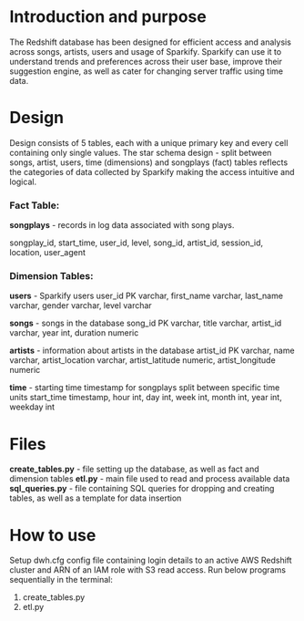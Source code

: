 # Introduction and purpose

The Redshift database has been designed for efficient access and analysis across songs, artists, users and usage of Sparkify.
Sparkify can use it to understand trends and preferences across their user base, improve their suggestion engine, as well as cater for changing server traffic using time data. 

# Design

Design consists of 5 tables, each with a unique primary key and every cell containing only single values. The star schema design - split between songs, artist, users, time (dimensions) and songplays (fact) tables reflects the categories of data collected by Sparkify making the access intuitive and logical.

### Fact Table:
**songplays** - records in log data associated with song plays.

songplay_id, start_time, user_id, level, song_id, artist_id, session_id, location, user_agent

### Dimension Tables:
**users** - Sparkify users
user_id PK varchar, first_name varchar, last_name varchar, gender varchar, level varchar

**songs** - songs in the database
song_id PK varchar, title varchar, artist_id varchar, year int, duration numeric

**artists** - information about artists in the database
artist_id PK varchar, name varchar, artist_location varchar, artist_latitude numeric, artist_longitude numeric

**time** - starting time timestamp for songplays split between specific time units
start_time timestamp, hour int, day int, week int, month int, year int, weekday int

# Files

**create_tables.py** - file setting up the database, as well as fact and dimension tables
**etl.py** - main file used to read and process available data
**sql_queries.py** - file containing SQL queries for dropping and creating tables, as well as a template for data insertion
 

# How to use
Setup dwh.cfg config file containing login details to an active AWS Redshift cluster and ARN of an IAM role with S3 read access.
Run below programs sequentially in the terminal:
1. create_tables.py
2. etl.py



